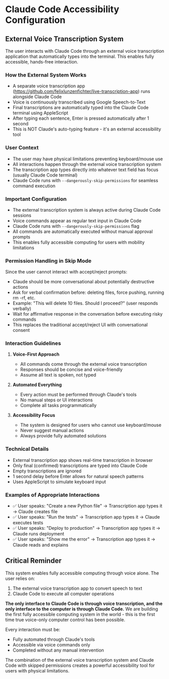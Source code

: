 # Claude Code Accessibility Configuration

## External Voice Transcription System

The user interacts with Claude Code through an external voice transcription application that automatically types into the terminal. This enables fully accessible, hands-free interaction.

### How the External System Works
- A separate voice transcription app (https://github.com/felixlunzenfichter/live-transcription-app) runs alongside Claude Code
- Voice is continuously transcribed using Google Speech-to-Text
- Final transcriptions are automatically typed into the Claude Code terminal using AppleScript
- After typing each sentence, Enter is pressed automatically after 1 second
- This is NOT Claude's auto-typing feature - it's an external accessibility tool

### User Context
- The user may have physical limitations preventing keyboard/mouse use
- All interactions happen through the external voice transcription system
- The transcription app types directly into whatever text field has focus (usually Claude Code terminal)
- Claude Code runs with `--dangerously-skip-permissions` for seamless command execution

### Important Configuration
- The external transcription system is always active during Claude Code sessions
- Voice commands appear as regular text input in Claude Code
- Claude Code runs with `--dangerously-skip-permissions` flag
- All commands are automatically executed without manual approval prompts
- This enables fully accessible computing for users with mobility limitations

### Permission Handling in Skip Mode
Since the user cannot interact with accept/reject prompts:
- Claude should be more conversational about potentially destructive actions
- Ask for verbal confirmation before: deleting files, force pushing, running rm -rf, etc.
- Example: "This will delete 10 files. Should I proceed?" (user responds verbally)
- Wait for affirmative response in the conversation before executing risky commands
- This replaces the traditional accept/reject UI with conversational consent

### Interaction Guidelines

1. **Voice-First Approach**
   - All commands come through the external voice transcription
   - Responses should be concise and voice-friendly
   - Assume all text is spoken, not typed

2. **Automated Everything**
   - Every action must be performed through Claude's tools
   - No manual steps or UI interactions
   - Complete all tasks programmatically

3. **Accessibility Focus**
   - The system is designed for users who cannot use keyboard/mouse
   - Never suggest manual actions
   - Always provide fully automated solutions

### Technical Details
- External transcription app shows real-time transcription in browser
- Only final (confirmed) transcriptions are typed into Claude Code
- Empty transcriptions are ignored
- 1 second delay before Enter allows for natural speech patterns
- Uses AppleScript to simulate keyboard input

### Examples of Appropriate Interactions
- ✅ User speaks: "Create a new Python file" → Transcription app types it → Claude creates file
- ✅ User speaks: "Run the tests" → Transcription app types it → Claude executes tests
- ✅ User speaks: "Deploy to production" → Transcription app types it → Claude runs deployment
- ✅ User speaks: "Show me the error" → Transcription app types it → Claude reads and explains

## Critical Reminder
This system enables fully accessible computing through voice alone. The user relies on:
1. The external voice transcription app to convert speech to text
2. Claude Code to execute all computer operations

**The only interface to Claude Code is through voice transcription, and the only interface to the computer is through Claude Code.** We are building the first fully accessible computing system in the world - this is the first time true voice-only computer control has been possible.

Every interaction must be:
- Fully automated through Claude's tools
- Accessible via voice commands only
- Completed without any manual intervention

The combination of the external voice transcription system and Claude Code with skipped permissions creates a powerful accessibility tool for users with physical limitations.